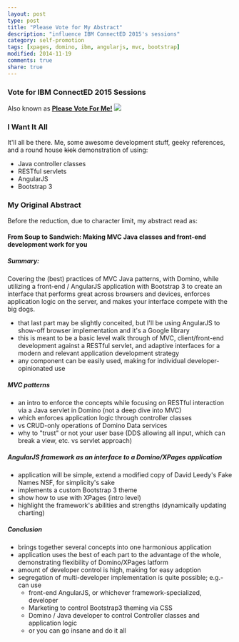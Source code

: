 ```yaml
---
layout: post
type: post
title: "Please Vote for My Abstract"
description: "influence IBM ConnectED 2015's sessions"
category: self-promotion
tags: [xpages, domino, ibm, angularjs, mvc, bootstrap]
modified: 2014-11-19
comments: true
share: true
---
```


### Vote for IBM ConnectED 2015 Sessions
Also known as <a href="//www.socialbizug.org/blogs/We87208a0e2cc_4798_ac0e_537d0ced54e2/entry/from_soup_to_sandwich_making_mvc_java_classes_and_front_end_development_work_for_you?lang=en_us">**Please Vote For Me!**</a>
<a href="{{ site.url }}/images/post_images/deadpool.jpg" data-toggle="tooltip" title="Meeeeee!"><img src="{{ site.url }}/images/post_images/deadpool.jpg" class="img-responsive center-block" /></a>

### I Want It All
It'll all be there. Me, some awesome development stuff, geeky references, and a round house <s>kick</s> demonstration of using:

* Java controller classes
* RESTful servlets
* AngularJS
* Bootstrap 3


### My Original Abstract
Before the reduction, due to character limit, my abstract read as:


#### From Soup to Sandwich: Making MVC Java classes and front-end development work for you

##### Summary:
Covering the (best) practices of MVC Java patterns, with Domino, while utilizing a front-end / AngularJS application with Bootstrap 3 to create an interface that performs great across browsers and devices, enforces application logic on the server, and makes your interface compete with the big dogs.

* that last part may be slightly conceited, but I'll be using AngularJS to show-off browser implementation and it's a Google library
* this is meant to be a basic level walk through of MVC, client/front-end development against a RESTful servlet, and adaptive interfaces for a modern and relevant application development strategy
* any component can be easily used, making for individual developer-opinionated use

##### MVC patterns
* an intro to enforce the concepts while focusing on RESTful interaction via a Java servlet in Domino (not a deep dive into MVC)
* which enforces application logic through controller classes
* vs CRUD-only operations of Domino Data services
* why to "trust" or not your user base (DDS allowing all input, which can break a view, etc. vs servlet approach)

##### AngularJS framework as an interface to a Domino/XPages application
* application will be simple, extend a modified copy of David Leedy's Fake Names NSF, for simplicity's sake
* implements a custom Bootstrap 3 theme
* show how to use with XPages (intro level)
* highlight the framework's abilities and strengths (dynamically updating charting)

##### Conclusion	
* brings together several concepts into one harmonious application
* application uses the best of each part to the advantage of the whole, demonstrating flexibility of Domino/XPages latform
* amount of developer control is high, making for easy adoption
* segregation of multi-developer implementation is quite possible; e.g.- can use
	* front-end AngularJS, or whichever framework-specialized, developer
	* Marketing to control Bootstrap3 theming via CSS
	* Domino / Java developer to control Controller classes and application logic
	* or you can go insane and do it all

